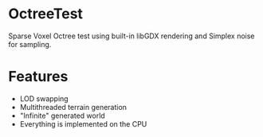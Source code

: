# OctreeTest
Sparse Voxel Octree test using built-in libGDX rendering and Simplex noise for sampling.

# Features
- LOD swapping
- Multithreaded terrain generation
- "Infinite" generated world
- Everything is implemented on the CPU
